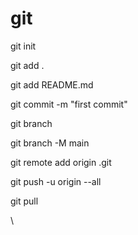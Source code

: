 # git

git init

git add .

git add README.md

git commit -m "first commit"

git branch

git branch -M main

git remote add origin <Azure DevOps Repo URL>.git

git push -u origin --all

git pull

\\